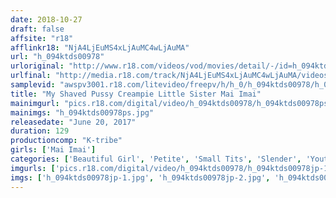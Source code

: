```yaml
---
date: 2018-10-27
draft: false
affsite: "r18"
afflinkr18: "NjA4LjEuMS4xLjAuMC4wLjAuMA"
url: "h_094ktds00978"
urloriginal: "http://www.r18.com/videos/vod/movies/detail/-/id=h_094ktds00978"
urlfinal: "http://media.r18.com/track/NjA4LjEuMS4xLjAuMC4wLjAuMA/videos/vod/movies/detail/-/id=h_094ktds00978"
samplevid: "awspv3001.r18.com/litevideo/freepv/h/h_0/h_094ktds00978/h_094ktds00978_dmb_w.mp4"
title: "My Shaved Pussy Creampie Little Sister Mai Imai"
mainimgurl: "pics.r18.com/digital/video/h_094ktds00978/h_094ktds00978ps.jpg"
mainimgs: "h_094ktds00978ps.jpg"
releasedate: "June 20, 2017"
duration: 129
productioncomp: "K-tribe"
girls: ['Mai Imai']
categories: ['Beautiful Girl', 'Petite', 'Small Tits', 'Slender', 'Youthful', 'Relatives', 'Shaved Pussy', 'Featured Actress', 'Hi-Def']
imgurls: ['pics.r18.com/digital/video/h_094ktds00978/h_094ktds00978jp-1.jpg', 'pics.r18.com/digital/video/h_094ktds00978/h_094ktds00978jp-2.jpg', 'pics.r18.com/digital/video/h_094ktds00978/h_094ktds00978jp-3.jpg', 'pics.r18.com/digital/video/h_094ktds00978/h_094ktds00978jp-4.jpg', 'pics.r18.com/digital/video/h_094ktds00978/h_094ktds00978jp-5.jpg', 'pics.r18.com/digital/video/h_094ktds00978/h_094ktds00978jp-6.jpg', 'pics.r18.com/digital/video/h_094ktds00978/h_094ktds00978jp-7.jpg', 'pics.r18.com/digital/video/h_094ktds00978/h_094ktds00978jp-8.jpg', 'pics.r18.com/digital/video/h_094ktds00978/h_094ktds00978jp-9.jpg', 'pics.r18.com/digital/video/h_094ktds00978/h_094ktds00978jp-10.jpg', 'pics.r18.com/digital/video/h_094ktds00978/h_094ktds00978jp-11.jpg', 'pics.r18.com/digital/video/h_094ktds00978/h_094ktds00978jp-12.jpg', 'pics.r18.com/digital/video/h_094ktds00978/h_094ktds00978jp-13.jpg', 'pics.r18.com/digital/video/h_094ktds00978/h_094ktds00978jp-14.jpg', 'pics.r18.com/digital/video/h_094ktds00978/h_094ktds00978jp-15.jpg', 'pics.r18.com/digital/video/h_094ktds00978/h_094ktds00978jp-16.jpg', 'pics.r18.com/digital/video/h_094ktds00978/h_094ktds00978jp-17.jpg', 'pics.r18.com/digital/video/h_094ktds00978/h_094ktds00978jp-18.jpg', 'pics.r18.com/digital/video/h_094ktds00978/h_094ktds00978jp-19.jpg', 'pics.r18.com/digital/video/h_094ktds00978/h_094ktds00978jp-20.jpg']
imgs: ['h_094ktds00978jp-1.jpg', 'h_094ktds00978jp-2.jpg', 'h_094ktds00978jp-3.jpg', 'h_094ktds00978jp-4.jpg', 'h_094ktds00978jp-5.jpg', 'h_094ktds00978jp-6.jpg', 'h_094ktds00978jp-7.jpg', 'h_094ktds00978jp-8.jpg', 'h_094ktds00978jp-9.jpg', 'h_094ktds00978jp-10.jpg', 'h_094ktds00978jp-11.jpg', 'h_094ktds00978jp-12.jpg', 'h_094ktds00978jp-13.jpg', 'h_094ktds00978jp-14.jpg', 'h_094ktds00978jp-15.jpg', 'h_094ktds00978jp-16.jpg', 'h_094ktds00978jp-17.jpg', 'h_094ktds00978jp-18.jpg', 'h_094ktds00978jp-19.jpg', 'h_094ktds00978jp-20.jpg']
---
```

